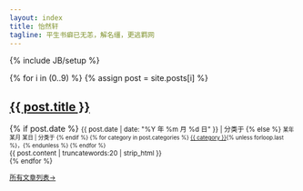 ```yaml
---
layout: index
title: 怡然轩
tagline: 平生书癖已无恙，解名缰，更逃羁网
---
```

{% include JB/setup %}

{% for i in (0..9) %}
{% assign post = site.posts[i] %}
<div class="post">
  <div class="title">
    <h2><a href="{{ BASE_PATH }}{{ post.url }}">{{ post.title }}</a></h2>
    {% if post.date %}
    <small>{{ post.date | date: "%Y 年 %m 月 %d 日" }} | 分类于
    {% else %}
    <small>某年 某月 某日 | 分类于
    {% endif %}
    {% for category in post.categories %}
    <a href="{{ BASE_PATH }}{{ site.JB.categories_path }}#{{ category }}-ref" title="{{ category }}" rel="category">{{ category }}</a>{% unless forloop.last %}，{% endunless %}
    {% endfor %}
    </small>
  </div><!-- END title -->
  <div class="entry">
    {{ post.content | truncatewords:20 | strip_html }}
    <div class="clear"></div>
  </div><!-- END entry -->
</div><!-- END post -->
<div class="deco-line"></div>
{% endfor %}

<p><a href="{{ BASE_PATH }}{{ site.JB.archive_path }}">所有文章列表→</a></p>

